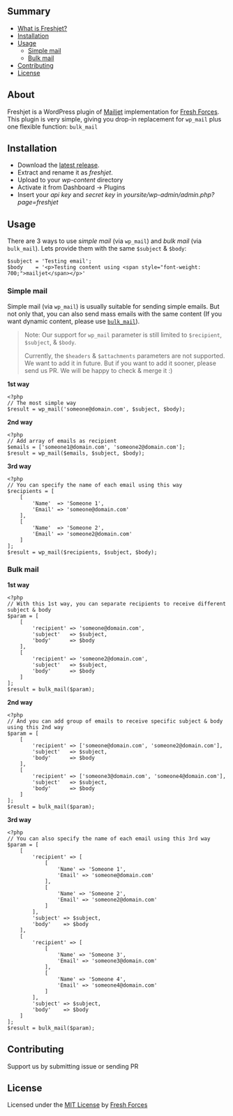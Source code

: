 ## Summary

- [What is Freshjet?](#about)
- [Installation](#installation)
- [Usage](#usage)
  - [Simple mail](#simple-mail)
  - [Bulk mail](#bulk-mail)
- [Contributing](#contributing)
- [License](#license)

## About

Freshjet is a WordPress plugin of [Mailjet](https://www.mailjet.com/) implementation for [Fresh Forces](https://github.com/freshforces-borndigital/). This plugin is very simple, giving you drop-in replacement for `wp_mail` plus one flexible function: `bulk_mail`

## Installation

- Download the [latest release](https://github.com/freshforces-borndigital/freshjet/releases/latest).
- Extract and rename it as *freshjet*.
- Upload to your *wp-content* directory
- Activate it from Dashboard -> Plugins
- Insert your *api key* and *secret key* in *yoursite/wp-admin/admin.php?page=freshjet*

## Usage

There are 3 ways to use *simple mail* (via `wp_mail`) and *bulk mail* (via `bulk_mail`). Lets provide them with the same `$subject` & `$body`:
```
$subject = 'Testing email';
$body    = '<p>Testing content using <span style="font-weight: 700;">mailjet</span></p>'
```

### Simple mail

Simple mail (via `wp_mail`) is usually suitable for sending simple emails. But not only that, you can also send mass emails with the same content (If you want dynamic content, please use [`bulk_mail`](#bulk-mail)).

> Note:
> Our support for `wp_mail` parameter is still limited to `$recipient`, `$subject`, & `$body`.
>
> Currently, the `$headers` & `$attachments` parameters are not supported. We want to add it in future. But if you want to add it sooner, please send us PR. We will be happy to check & merge it :)

**1st way**

```
<?php
// The most simple way
$result = wp_mail('someone@domain.com', $subject, $body);
```

**2nd way**

```
<?php
// Add array of emails as recipient
$emails = ['someone1@domain.com', 'someone2@domain.com'];
$result = wp_mail($emails, $subject, $body);
```

**3rd way**

```
<?php
// You can specify the name of each email using this way
$recipients = [
    [
        'Name'  => 'Someone 1', 
        'Email' => 'someone@domain.com'
    ],
    [
        'Name'  => 'Someone 2',
        'Email' => 'someone2@domain.com'
    ]
];
$result = wp_mail($recipients, $subject, $body);
```

### Bulk mail

**1st way**

```
<?php
// With this 1st way, you can separate recipients to receive different subject & body
$param = [
    [
        'recipient' => 'someone@domain.com',
        'subject'   => $subject,
        'body'      => $body
    ],
    [
        'recipient' => 'someone2@domain.com',
        'subject'   => $subject,
        'body'      => $body
    ]
];
$result = bulk_mail($param);
```

**2nd way**

```
<?php
// And you can add group of emails to receive specific subject & body using this 2nd way
$param = [
    [
        'recipient' => ['someone@domain.com', 'someone2@domain.com'],
        'subject'   => $subject,
        'body'      => $body
    ],
    [
        'recipient' => ['someone3@domain.com', 'someone4@domain.com'],
        'subject'   => $subject,
        'body'      => $body
    ]
];
$result = bulk_mail($param);
```

**3rd way**

```
<?php
// You can also specify the name of each email using this 3rd way
$param = [
    [
        'recipient' => [
            [
                'Name' => 'Someone 1',
                'Email' => 'someone@domain.com'
            ],
            [
                'Name' => 'Someone 2',
                'Email' => 'someone2@domain.com'
            ]
        ],
        'subject' => $subject,
        'body'    => $body
    ],
    [
        'recipient' => [
            [
                'Name' => 'Someone 3',
                'Email' => 'someone3@domain.com'
            ],
            [
                'Name' => 'Someone 4',
                'Email' => 'someone4@domain.com'
            ]
        ],
        'subject' => $subject,
        'body'    => $body
    ]
];
$result = bulk_mail($param);
```

## Contributing

Support us by submitting issue or sending PR

## License

Licensed under the [MIT License](https://oss.ninja/mit?organization=Fresh%20Forces) by [Fresh Forces](https://github.com/freshforces-borndigital/)